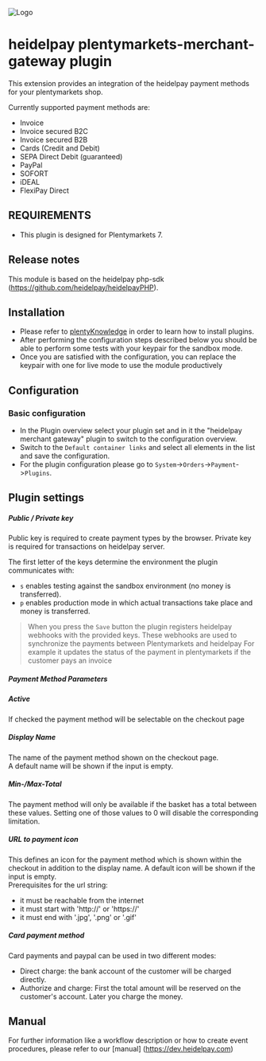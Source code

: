 ![Logo](https://dev.heidelpay.com/devHeidelpay_400_180.jpg)

# heidelpay plentymarkets-merchant-gateway plugin
This extension provides an integration of the heidelpay payment methods for your plentymarkets shop.

Currently supported payment methods are:
* Invoice
* Invoice secured B2C
* Invoice secured B2B
* Cards (Credit and Debit)
* SEPA Direct Debit (guaranteed)
* PayPal
* SOFORT
* iDEAL
* FlexiPay Direct

## REQUIREMENTS
* This plugin is designed for Plentymarkets 7.

## Release notes
This module is based on the heidelpay php-sdk (https://github.com/heidelpay/heidelpayPHP).

## Installation
+ Please refer to [plentyKnowledge](https://knowledge.plentymarkets.com) in order to learn how to install plugins.
+ After performing the configuration steps described below you should be able to perform some tests with your keypair for the sandbox mode.
+ Once you are satisfied with the configuration, you can replace the keypair with one for live mode to use the module productively

## Configuration
### Basic configuration
+ In the Plugin overview select your plugin set and in it the "heidelpay merchant gateway" plugin to switch to the configuration overview.
+ Switch to the `Default container links` and select all elements in the list and save the configuration.
+ For the plugin configuration please go to `System`->`Orders`->`Payment`->`Plugins`.

## Plugin settings
##### Public / Private key
Public key is required to create payment types by the browser.
Private key is required for transactions on heidelpay server.

The first letter of the keys determine the environment the plugin communicates with:
* `s` enables testing against the sandbox environment (no money is transferred).
* `p` enables production mode in which actual transactions take place and money is transferred.

> When you press the `Save` button the plugin registers heidelpay webhooks with the provided keys.
> These webhooks are used to synchronize the payments between Plentymarkets and heidelpay
> For example it updates the status of the payment in plentymarkets if the customer pays an invoice

##### Payment Method Parameters
##### Active
If checked the payment method will be selectable on the checkout page

##### Display Name
The name of the payment method shown on the checkout page. \
A default name will be shown if the input is empty.

##### Min-/Max-Total
The payment method will only be available if the basket has a total between these values.
Setting one of those values to 0 will disable the corresponding limitation.

##### URL to payment icon
This defines an icon for the payment method which is shown within the checkout in addition to the display name.
A default icon will be shown if the input is empty. \
Prerequisites for the url string:
* it must be reachable from the internet
* it must start with 'http://' or 'https://'
* it must end with '.jpg', '.png' or '.gif'

##### Card payment method
Card payments and paypal can be used in two different modes:
* Direct charge: the bank account of the customer will be charged directly.
* Authorize and charge: First the total amount will be reserved on the customer's account. Later you charge the money.

## Manual
For further information like a workflow description or how to create event procedures,
please refer to our [manual] (https://dev.heidelpay.com)